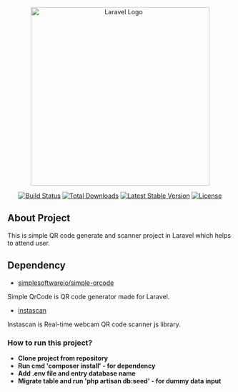 <p align="center"><a href="https://laravel.com" target="_blank"><img src="https://raw.githubusercontent.com/laravel/art/master/logo-lockup/5%20SVG/2%20CMYK/1%20Full%20Color/laravel-logolockup-cmyk-red.svg" width="400" alt="Laravel Logo"></a></p>

<p align="center">
<a href="https://github.com/laravel/framework/actions"><img src="https://github.com/laravel/framework/workflows/tests/badge.svg" alt="Build Status"></a>
<a href="https://packagist.org/packages/laravel/framework"><img src="https://img.shields.io/packagist/dt/laravel/framework" alt="Total Downloads"></a>
<a href="https://packagist.org/packages/laravel/framework"><img src="https://img.shields.io/packagist/v/laravel/framework" alt="Latest Stable Version"></a>
<a href="https://packagist.org/packages/laravel/framework"><img src="https://img.shields.io/packagist/l/laravel/framework" alt="License"></a>
</p>

## About Project

This is simple QR code generate and scanner project in Laravel which helps to attend user.

## Dependency

- [simplesoftwareio/simple-qrcode](https://github.com/SimpleSoftwareIO/simple-qrcode)

Simple QrCode is QR code generator made for Laravel.

- [instascan](https://github.com/schmich/instascan)

Instascan is Real-time webcam QR code scanner js library.

### How to run this project?

- **Clone project from repository**
- **Run cmd 'composer install' - for dependency**
- **Add .env file and  entry database name**
- **Migrate table and run 'php artisan db:seed' - for dummy data input**
